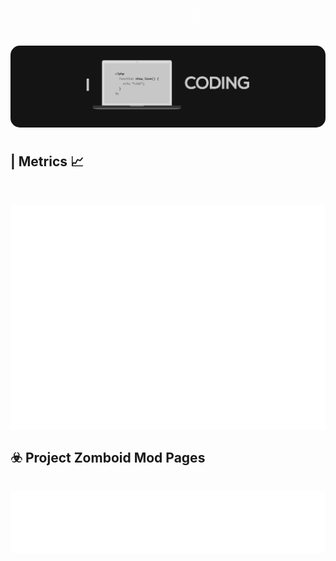 
<!DOCTYPE html>
<html lang="en">
<head>
    <meta charset="UTF-8">
    <meta name="viewport" content="width=device-width, initial-scale=1.0">
    <link rel="stylesheet"
        href="https://fonts.googleapis.com/css2?family=Material+Symbols+Rounded:opsz,wght,FILL,GRAD@20..48,100..700,0..1,-50..200" />
        <link href="https://fonts.googleapis.com/css2?family=Roboto:ital,wght@0,100..900;1,100..900&display=swap"
        rel="stylesheet">
</head>
<body>
<div style="text-align:center; padding-bottom:10px;"><h2 style="color:white;font-family:'Roboto',sans-serif;font-weight:50;">Welcome.<span style="font-size:32px;padding-left:5px;color:#fff;opacity:1">👋</span></h2></div>
<div style="display:flex;justify-content:center;padding-bottom:10px;"><img src="thumb.jpg" style="border-radius:15px;"></div>
<h2><strong> | </strong>Metrics 📈</h2><br>



<div style="display:flex;justify-content:center;padding-top:15px;"><img src="github-metrics.svg"></div>
<h2>☣️ Project Zomboid Mod Pages</h2>
<div style="display:flex;justify-content:center;padding-top:15px;"><img src="metrics-repo.svg"></div>
</body>
</html>

